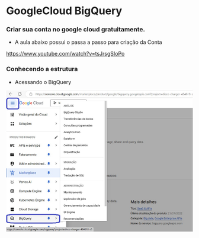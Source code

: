 # GoogleCloud BigQuery

### Criar sua conta no google cloud gratuitamente.
- A aula abaixo possui o passa a passo para criação da Conta

https://www.youtube.com/watch?v=tsJrsgSIoPo

### Conhecendo a estrutura

- Acessando o BigQuery

<img src="https://github.com/JosiTubaroski/GoogleCloud_BigQuer/blob/main/img/01_Acesso_Big_Query.jpg">
